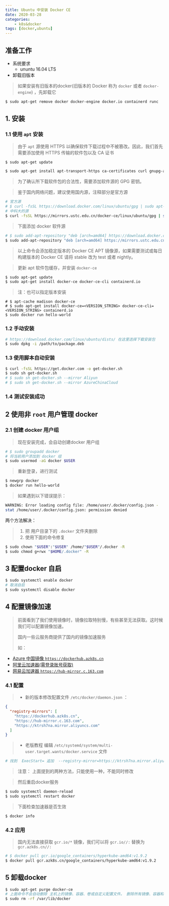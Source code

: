 ```yaml
---
title: Ubuntu 中安装 Docker CE
date: 2020-03-28
categories: 
    - k8s&docker
tags: [docker,ubuntu]
---
```


## 准备工作

- 系统要求
  - ununtu 16.04 LTS 
- 卸载旧版本

<!--more-->

> 如果安装有旧版本的docker(旧版本的 Docker 称为 `docker` 或者 `docker-engine`) ，先卸载它
```bash
$ sudo apt-get remove docker docker-engine docker.io containerd runc
```

## 1. 安装
### 1.1 使用 `apt` 安装

> 由于 `apt` 源使用 HTTPS 以确保软件下载过程中不被篡改。因此，我们首先需要添加使用 HTTPS 传输的软件包以及 CA 证书

```bash
$ sudo apt-get update

$ sudo apt-get install apt-transport-https ca-certificates curl gnupg-agent software-properties-common
```

> 为了确认所下载软件包的合法性，需要添加软件源的 GPG 密钥。

> 鉴于国内网络问题，建议使用国内源，注释部分是官方源

```bash
# 官方源
# $ curl -fsSL https://download.docker.com/linux/ubuntu/gpg | sudo apt-key add -
# 中科大的源
$ curl -fsSL https://mirrors.ustc.edu.cn/docker-ce/linux/ubuntu/gpg | sudo apt-key add -
```

> 下面添加 docker 软件源
```bash
# $ sudo add-apt-repository "deb [arch=amd64] https://download.docker.com/linux/ubuntu $(lsb_release -cs) stable"
$ sudo add-apt-repository "deb [arch=amd64] https://mirrors.ustc.edu.cn/docker-ce/linux/ubuntu $(lsb_release -cs) stable"
```
> 以上命令会添加稳定版本的 Docker CE APT 镜像源，如果需要测试或每日构建版本的 Docker CE 请将 stable 改为 test 或者 nightly。

> 更新 apt 软件包缓存，并安装 `docker-ce`

```bash
$ sudo apt-get update
$ sudo apt-get install docker-ce docker-ce-cli containerd.io
```

> 注：也可以指定版本安装
```
# $ apt-cache madison docker-ce
# $ sudo apt-get install docker-ce=<VERSION_STRING> docker-ce-cli=<VERSION_STRING> containerd.io
$ sudo docker run hello-world
```
### 1.2  手动安装
```bash
# https://download.docker.com/linux/ubuntu/dists/ 在这里选择下载安装包
$ sudo dpkg -i /path/to/package.deb
```
### 1.3 使用脚本自动安装

```bash
$ curl -fsSL https://get.docker.com -o get-docker.sh
$ sudo sh get-docker.sh
# $ sudo sh get-docker.sh --mirror Aliyun
# $ sudo sh get-docker.sh --mirror AzureChinaCloud
```

### 1.4 测试安装成功





## 2 使用非 `root` 用户管理 docker



###  2.1 创建 docker 用户组

> 现在安装完成，会自动创建docker 用户组

```bash
# $ sudo groupadd docker
# 将当前用户添加到 docker 组
$ sudo usermod -aG docker $USER
```
> 重新登录，进行测试
```bash
$ newgrp docker 
$ docker run hello-world
```
> 如果遇到以下错误提示：
```bash
WARNING: Error loading config file: /home/user/.docker/config.json -
stat /home/user/.docker/config.json: permission denied
```
两个方法解决：
> 1. 把 用户目录下的 `.docker` 文件夹删除
> 2. 使用下面的命令修复
```bash
$ sudo chown "$USER":"$USER" /home/"$USER"/.docker -R
$ sudo chmod g+rwx "$HOME/.docker" -R
```

## 3 配置docker 自启

```bash
$ sudo systemctl enable docker
# 取消自启
$ sudo systemctl disable docker
```

## 4 配置镜像加速

> 前面看到了我们使用镜像时，镜像拉取特别慢，有些甚至无法获取。这时候我们可以配置镜像加速。
>
> 国内一些云服务商提供了国内的镜像加速服务
>
> 如：

- [Azure 中国镜像 `https://dockerhub.azk8s.cn`](https://github.com/Azure/container-service-for-azure-china/blob/master/aks/README.md#22-container-registry-proxy)
- [阿里云加速器(需登录账号获取)](https://cr.console.aliyun.com/cn-hangzhou/mirrors)
- [网易云加速器 `https://hub-mirror.c.163.com`](https://www.163yun.com/help/documents/56918246390157312)

### 4.1 配置
> - 新的版本修改配置文件 `/etc/docker/daemon.json` ：

```json
{
  "registry-mirrors": [
    "https://dockerhub.azk8s.cn",
    "https://hub-mirror.c.163.com",
    "https://ktrsh7na.mirror.aliyuncs.com"
  ]
}
```

> - 老版教程 编辑  `/etc/systemd/system/multi-user.target.wants/docker.service` 文件

```bash
# 找到  ExecStart= 追加  --registry-mirror=https://ktrsh7na.mirror.aliyuncs.com

```

> 注意： 上面提到的两种方法，只能使用一种，不能同时修改

> 然后重启docker服务

```bash
$ sudo systemctl daemon-reload
$ sudo systemctl restart docker
```

> 下面检查加速器是否生效

```bash
$ docker info
```

### 4.2 应用

> 国内无法直接获取 `gcr.io/*` 镜像，我们可以将 `gcr.io//:` 替换为 `gcr.azk8s.cn//:` 

```bash
# $ docker pull gcr.io/google_containers/hyperkube-amd64:v1.9.2
$ docker pull gcr.azk8s.cn/google_containers/hyperkube-amd64:v1.9.2
```



## 5 卸载docker

```bash
$ sudo apt-get purge docker-ce
# 上面命令不会自动删除 主机上的镜像、容器、卷或自定义配置文件。 删除所有镜像、容器和卷
$ sudo rm -rf /var/lib/docker
```

